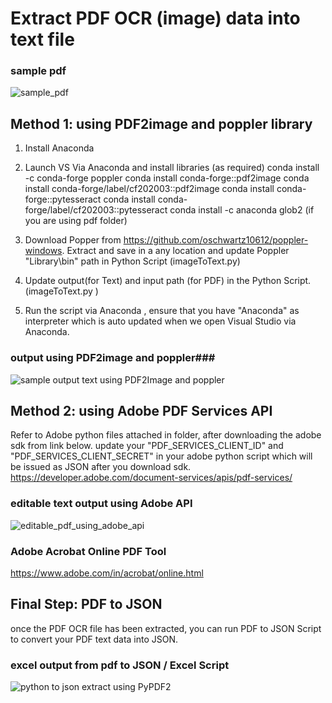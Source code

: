 # Extract PDF OCR (image) data into text file #

### sample pdf ###
![sample_pdf](https://github.com/user-attachments/assets/8297b2a8-5ff2-4a6e-a8b2-760746936408)


## Method 1: using PDF2image and poppler library ##
1. Install Anaconda
2. Launch VS Via Anaconda and install libraries (as required)
conda install -c conda-forge poppler
conda install conda-forge::pdf2image
conda install conda-forge/label/cf202003::pdf2image
conda install conda-forge::pytesseract
conda install conda-forge/label/cf202003::pytesseract
conda install -c anaconda glob2 (if you are using pdf folder)

3. Download Popper from https://github.com/oschwartz10612/poppler-windows. Extract and save in a any location and update Poppler "Library\bin" path in Python Script (imageToText.py)
4. Update output(for Text) and input path (for PDF) in the Python Script.(imageToText.py )
5. Run the script via Anaconda , ensure that you have "Anaconda" as interpreter which is auto updated when we open Visual Studio via Anaconda.

### output using PDF2image and poppler###
![sample output text using PDF2Image and poppler](https://github.com/user-attachments/assets/faf7c192-96b7-4caf-8cd3-da847ce306b0)

## Method 2: using Adobe PDF Services API ##
Refer to Adobe python files attached in folder,  after downloading the adobe sdk from link below.
update your "PDF_SERVICES_CLIENT_ID" and "PDF_SERVICES_CLIENT_SECRET" in your adobe python script which will be issued as JSON after you download sdk.
https://developer.adobe.com/document-services/apis/pdf-services/
### editable text output using Adobe API ###
![editable_pdf_using_adobe_api](https://github.com/user-attachments/assets/65a41525-20d1-4a9e-8704-1272795f33a6)


### Adobe Acrobat Online PDF Tool ###
https://www.adobe.com/in/acrobat/online.html

## Final Step: PDF to JSON ##
once the PDF OCR file has been extracted,  you can run PDF to JSON Script to convert your PDF text data into JSON.
### excel output from pdf to JSON / Excel Script ###
![python to json extract using PyPDF2](https://github.com/user-attachments/assets/fc6cd693-701a-40fe-9339-b3114e9f5d58)

